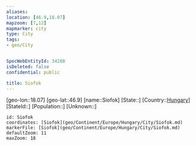 ```yaml
---
aliases: 
location: [46.9,18.07]
mapzoom: [7,12] 
mapmarker: city 
type: City
tags:
- geo/City


SpocWebEntityId: 34288
isDeleted: false
confidential: public

title: Siofok
---
```

[geo-lon::18.07]
[geo-lat::46.9]
[name::Siofok]
[State::]
[Country::[Hungary](geo/Continent/Europe/Hungary.md)]
[StateId::]
[Population::]
[Unknown::]


```leaflet
id: Siofok
coordinates: [Siofok](geo/Continent/Europe/Hungary/City/Siofok.md)
markerFile: [Siofok](geo/Continent/Europe/Hungary/City/Siofok.md)
defaultZoom: 11 
maxZoom: 18
```


